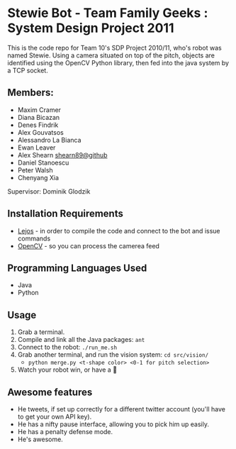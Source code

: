 Stewie Bot - Team Family Geeks : System Design Project 2011 
===========================================================

This is the code repo for Team 10's SDP Project 2010/11, who's robot 
was named Stewie. Using a camera situated on top of the pitch, objects
are identified using the OpenCV Python library, then fed into the java
system by a TCP socket.

## Members:

* Maxim Cramer
* Diana Bicazan
* Denes Findrik
* Alex Gouvatsos
* Alessandro La Bianca
* Ewan Leaver
* Alex Shearn [shearn89@github](http://github.com/shearn89)
* Daniel Stanoescu
* Peter Walsh
* Chenyang Xia

Supervisor: Dominik Glodzik

## Installation Requirements

- [Lejos](http://lejos.sourceforge.net/) - in order to compile the code and connect to the bot and issue commands
- [OpenCV](http://opencv.willowgarage.com/wiki/) - so you can process the camerea feed

## Programming Languages Used

- Java
- Python

## Usage

1. Grab a terminal.
2. Compile and link all the Java packages: `ant`
3. Connect to the robot: `./run_me.sh`
4. Grab another terminal, and run the vision system: `cd src/vision/`
    - `python merge.py <t-shape color> <0-1 for pitch selection>`
5. Watch your robot win, or have a :beer:

## Awesome features

- He tweets, if set up correctly for a different twitter account (you'll have to get your own API key).
- He has a nifty pause interface, allowing you to pick him up easily.
- He has a penalty defense mode.
- He's awesome.
